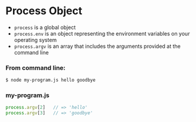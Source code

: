 # Process Object

* `process` is a global object
* `process.env` is an object representing the environment variables on your operating system
* `process.argv` is an array that includes the arguments provided at the command line

### From command line:
```bash
$ node my-program.js hello goodbye
```

### my-program.js
```javascript
process.argv[2]   // => 'hello'
process.argv[3]   // => 'goodbye'
```
